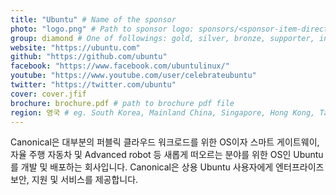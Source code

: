 ```yaml
---
title: "Ubuntu" # Name of the sponsor
photo: "logo.png" # Path to sponsor logo: sponsors/<sponsor-item-directory>/logo.png
group: diamond # One of followings: gold, silver, bronze, supporter, infra, record, videoi18n, swag, partner
website: "https://ubuntu.com"
github: "https://github.com/ubuntu"
facebook: "https://www.facebook.com/ubuntulinux/"
youtube: "https://www.youtube.com/user/celebrateubuntu"
twitter: "https://twitter.com/ubuntu"
cover: cover.jfif
brochure: brochure.pdf # path to brochure pdf file
region: 영국 # eg. South Korea, Mainland China, Singapore, Hong Kong, Taiwan ...
---
```


Canonical은 대부분의 퍼블릭 클라우드 워크로드를 위한 OS이자 스마트 게이트웨이, 자율 주행 자동차 및 Advanced robot 등 새롭게 떠오르는 분야를 위한 OS인 Ubuntu를 개발 및 배포하는 회사입니다. Canonical은 상용 Ubuntu 사용자에게 엔터프라이즈 보안, 지원 및 서비스를 제공합니다.